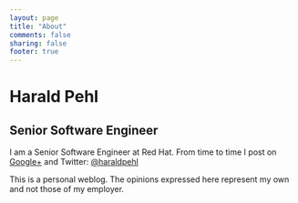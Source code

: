 ```yaml
---
layout: page
title: "About"
comments: false
sharing: false
footer: true
---
```

# Harald Pehl
## Senior Software Engineer

I am a Senior Software Engineer at Red Hat. From time to time I post on
[Google+](https://plus.google.com/112941298216109713269/posts) and Twitter: [@haraldpehl](https://twitter.com/haraldpehl)

This is a personal weblog. The opinions expressed here represent my own and not those of my employer.